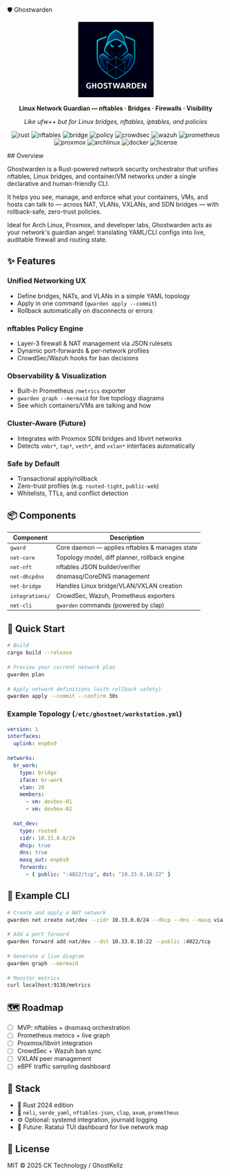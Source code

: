 🛡️ Ghostwarden
<div align="center">
<img src="assets/icons/ghostwarden-logo.png" alt="Ghostwarden Icon" width="175">

**Linux Network Guardian — nftables · Bridges · Firewalls · Visibility**

*Like ufw++ but for Linux bridges, nftables, iptables, and policies*

![rust](https://img.shields.io/badge/Built%20with-Rust-red?logo=rust)
![nftables](https://img.shields.io/badge/Firewall-nftables-blue?logo=linux)
![bridge](https://img.shields.io/badge/Bridging-L2%20%26%20L3-green?logo=ethernet)
![policy](https://img.shields.io/badge/Policy-Zero%20Trust-teal)
![crowdsec](https://img.shields.io/badge/Integration-CrowdSec-4B7BBE?logo=crowdsource)
![wazuh](https://img.shields.io/badge/Integration-Wazuh-005B94)
![prometheus](https://img.shields.io/badge/Metrics-Prometheus-DA4E2B?logo=prometheus)
![proxmox](https://img.shields.io/badge/Compatible-Proxmox%20VE-orange?logo=proxmox)
![archlinux](https://img.shields.io/badge/Tested%20on-Arch%20Linux-1793D1?logo=archlinux)
![docker](https://img.shields.io/badge/Optional-Docker%20Ready-blue?logo=docker)
![license](https://img.shields.io/badge/License-MIT-lightgrey)

</div>
## Overview

Ghostwarden is a Rust-powered network security orchestrator that unifies nftables, Linux bridges, and container/VM networks under a single declarative and human-friendly CLI.

It helps you see, manage, and enforce what your containers, VMs, and hosts can talk to — across NAT, VLANs, VXLANs, and SDN bridges — with rollback-safe, zero-trust policies.

Ideal for Arch Linux, Proxmox, and developer labs, Ghostwarden acts as your network's guardian angel: translating YAML/CLI configs into live, auditable firewall and routing state.

## ✨ Features

### Unified Networking UX

- Define bridges, NATs, and VLANs in a simple YAML topology
- Apply in one command (`gwarden apply --commit`)
- Rollback automatically on disconnects or errors

### nftables Policy Engine

- Layer-3 firewall & NAT management via JSON rulesets
- Dynamic port-forwards & per-network profiles
- CrowdSec/Wazuh hooks for ban decisions

### Observability & Visualization

- Built-in Prometheus `/metrics` exporter
- `gwarden graph --mermaid` for live topology diagrams
- See which containers/VMs are talking and how

### Cluster-Aware (Future)

- Integrates with Proxmox SDN bridges and libvirt networks
- Detects `vmbr*`, `tap*`, `veth*`, and `vxlan*` interfaces automatically

### Safe by Default

- Transactional apply/rollback
- Zero-trust profiles (e.g. `routed-tight`, `public-web`)
- Whitelists, TTLs, and conflict detection

## 📦 Components

| Component | Description |
|-----------|-------------|
| `gward` | Core daemon — applies nftables & manages state |
| `net-core` | Topology model, diff planner, rollback engine |
| `net-nft` | nftables JSON builder/verifier | 
| `net-dhcpdns` | dnsmasq/CoreDNS management |
| `net-bridge` | Handles Linux bridge/VLAN/VXLAN creation |
| `integrations/` | CrowdSec, Wazuh, Prometheus exporters |
| `net-cli` | `gwarden` commands (powered by clap) |
## 🚀 Quick Start

```bash
# Build
cargo build --release

# Preview your current network plan
gwarden plan

# Apply network definitions (with rollback safety)
gwarden apply --commit --confirm 30s
```

### Example Topology (`/etc/ghostnet/workstation.yml`)

```yaml
version: 1
interfaces:
  uplink: enp6s0

networks:
  br_work:
    type: bridge
    iface: br-work
    vlan: 20
    members:
      - vm: devbox-01
      - vm: devbox-02

  nat_dev:
    type: routed
    cidr: 10.33.0.0/24
    dhcp: true
    dns: true
    masq_out: enp6s0
    forwards:
      - { public: ":4022/tcp", dst: "10.33.0.10:22" }
```

## 🧠 Example CLI

```bash
# Create and apply a NAT network
gwarden net create nat/dev --cidr 10.33.0.0/24 --dhcp --dns --masq via enp6s0

# Add a port forward
gwarden forward add nat/dev --dst 10.33.0.10:22 --public :4022/tcp

# Generate a live diagram
gwarden graph --mermaid

# Monitor metrics
curl localhost:9138/metrics
```

## 🗺 Roadmap

- [ ] MVP: nftables + dnsmasq orchestration
- [ ] Prometheus metrics + live graph
- [ ] Proxmox/libvirt integration
- [ ] CrowdSec + Wazuh ban sync
- [ ] VXLAN peer management
- [ ] eBPF traffic sampling dashboard

## 🧱 Stack

- 🦀 Rust 2024 edition
- 🧩 `neli`, `serde_yaml`, `nftables-json`, `clap`, `axum`, `prometheus`
- ⚙️ Optional: systemd integration, journald logging
- 🧠 Future: Ratatui TUI dashboard for live network map

## 📜 License

MIT © 2025 CK Technology / GhostKellz
